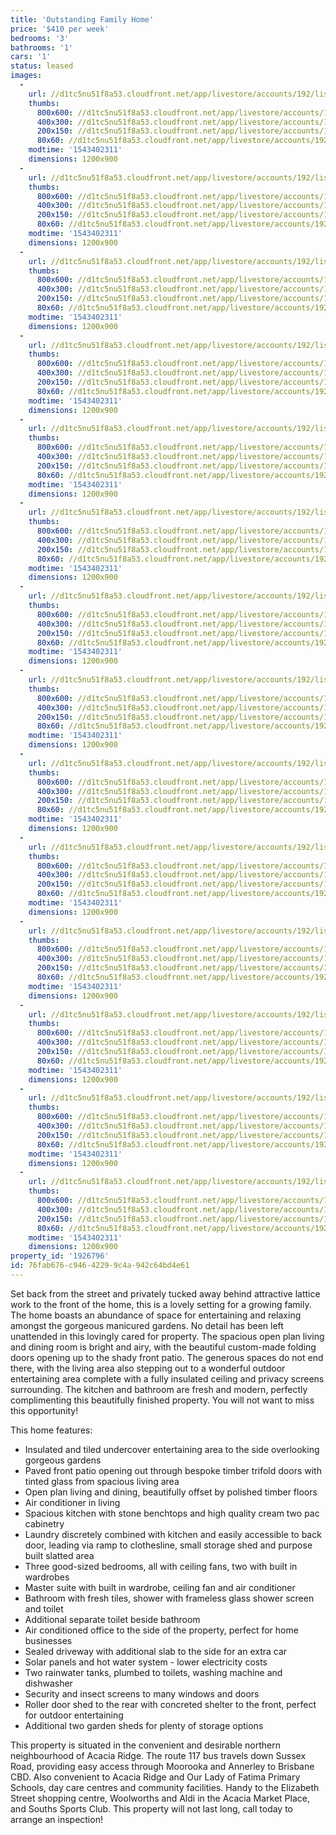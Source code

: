 ```yaml
---
title: 'Outstanding Family Home'
price: '$410 per week'
bedrooms: '3'
bathrooms: '1'
cars: '1'
status: leased
images:
  -
    url: //d1tc5nu51f8a53.cloudfront.net/app/livestore/accounts/192/listings/1746717/images/Sussex-56-Front-Dayn_4893638589_20181128085009.jpg
    thumbs:
      800x600: //d1tc5nu51f8a53.cloudfront.net/app/livestore/accounts/192/listings/1746717/images/Sussex-56-Front-Dayn_4893638589_20181128085009_800x600.jpg
      400x300: //d1tc5nu51f8a53.cloudfront.net/app/livestore/accounts/192/listings/1746717/images/Sussex-56-Front-Dayn_4893638589_20181128085009_400x300.jpg
      200x150: //d1tc5nu51f8a53.cloudfront.net/app/livestore/accounts/192/listings/1746717/images/Sussex-56-Front-Dayn_4893638589_20181128085009_200x150.jpg
      80x60: //d1tc5nu51f8a53.cloudfront.net/app/livestore/accounts/192/listings/1746717/images/Sussex-56-Front-Dayn_4893638589_20181128085009_80x60.jpg
    modtime: '1543402311'
    dimensions: 1200x900
  -
    url: //d1tc5nu51f8a53.cloudfront.net/app/livestore/accounts/192/listings/1746717/images/Sussex-56-Patio-Dayn_4307487843_20181128084933.jpg
    thumbs:
      800x600: //d1tc5nu51f8a53.cloudfront.net/app/livestore/accounts/192/listings/1746717/images/Sussex-56-Patio-Dayn_4307487843_20181128084933_800x600.jpg
      400x300: //d1tc5nu51f8a53.cloudfront.net/app/livestore/accounts/192/listings/1746717/images/Sussex-56-Patio-Dayn_4307487843_20181128084933_400x300.jpg
      200x150: //d1tc5nu51f8a53.cloudfront.net/app/livestore/accounts/192/listings/1746717/images/Sussex-56-Patio-Dayn_4307487843_20181128084933_200x150.jpg
      80x60: //d1tc5nu51f8a53.cloudfront.net/app/livestore/accounts/192/listings/1746717/images/Sussex-56-Patio-Dayn_4307487843_20181128084933_80x60.jpg
    modtime: '1543402311'
    dimensions: 1200x900
  -
    url: //d1tc5nu51f8a53.cloudfront.net/app/livestore/accounts/192/listings/1746717/images/Sussex-56-Living-Day_6953420594_20181128084858.jpg
    thumbs:
      800x600: //d1tc5nu51f8a53.cloudfront.net/app/livestore/accounts/192/listings/1746717/images/Sussex-56-Living-Day_6953420594_20181128084858_800x600.jpg
      400x300: //d1tc5nu51f8a53.cloudfront.net/app/livestore/accounts/192/listings/1746717/images/Sussex-56-Living-Day_6953420594_20181128084858_400x300.jpg
      200x150: //d1tc5nu51f8a53.cloudfront.net/app/livestore/accounts/192/listings/1746717/images/Sussex-56-Living-Day_6953420594_20181128084858_200x150.jpg
      80x60: //d1tc5nu51f8a53.cloudfront.net/app/livestore/accounts/192/listings/1746717/images/Sussex-56-Living-Day_6953420594_20181128084858_80x60.jpg
    modtime: '1543402311'
    dimensions: 1200x900
  -
    url: //d1tc5nu51f8a53.cloudfront.net/app/livestore/accounts/192/listings/1746717/images/Sussex-56-Living2-Da_4564881955_20181128084835.jpg
    thumbs:
      800x600: //d1tc5nu51f8a53.cloudfront.net/app/livestore/accounts/192/listings/1746717/images/Sussex-56-Living2-Da_4564881955_20181128084835_800x600.jpg
      400x300: //d1tc5nu51f8a53.cloudfront.net/app/livestore/accounts/192/listings/1746717/images/Sussex-56-Living2-Da_4564881955_20181128084835_400x300.jpg
      200x150: //d1tc5nu51f8a53.cloudfront.net/app/livestore/accounts/192/listings/1746717/images/Sussex-56-Living2-Da_4564881955_20181128084835_200x150.jpg
      80x60: //d1tc5nu51f8a53.cloudfront.net/app/livestore/accounts/192/listings/1746717/images/Sussex-56-Living2-Da_4564881955_20181128084835_80x60.jpg
    modtime: '1543402311'
    dimensions: 1200x900
  -
    url: //d1tc5nu51f8a53.cloudfront.net/app/livestore/accounts/192/listings/1746717/images/Sussex-56-Patio2-Day_2395246616_20181128084501.jpg
    thumbs:
      800x600: //d1tc5nu51f8a53.cloudfront.net/app/livestore/accounts/192/listings/1746717/images/Sussex-56-Patio2-Day_2395246616_20181128084501_800x600.jpg
      400x300: //d1tc5nu51f8a53.cloudfront.net/app/livestore/accounts/192/listings/1746717/images/Sussex-56-Patio2-Day_2395246616_20181128084501_400x300.jpg
      200x150: //d1tc5nu51f8a53.cloudfront.net/app/livestore/accounts/192/listings/1746717/images/Sussex-56-Patio2-Day_2395246616_20181128084501_200x150.jpg
      80x60: //d1tc5nu51f8a53.cloudfront.net/app/livestore/accounts/192/listings/1746717/images/Sussex-56-Patio2-Day_2395246616_20181128084501_80x60.jpg
    modtime: '1543402311'
    dimensions: 1200x900
  -
    url: //d1tc5nu51f8a53.cloudfront.net/app/livestore/accounts/192/listings/1746717/images/Sussex-56-Patio1-Day_8991360023_20181128084509.jpg
    thumbs:
      800x600: //d1tc5nu51f8a53.cloudfront.net/app/livestore/accounts/192/listings/1746717/images/Sussex-56-Patio1-Day_8991360023_20181128084509_800x600.jpg
      400x300: //d1tc5nu51f8a53.cloudfront.net/app/livestore/accounts/192/listings/1746717/images/Sussex-56-Patio1-Day_8991360023_20181128084509_400x300.jpg
      200x150: //d1tc5nu51f8a53.cloudfront.net/app/livestore/accounts/192/listings/1746717/images/Sussex-56-Patio1-Day_8991360023_20181128084509_200x150.jpg
      80x60: //d1tc5nu51f8a53.cloudfront.net/app/livestore/accounts/192/listings/1746717/images/Sussex-56-Patio1-Day_8991360023_20181128084509_80x60.jpg
    modtime: '1543402311'
    dimensions: 1200x900
  -
    url: //d1tc5nu51f8a53.cloudfront.net/app/livestore/accounts/192/listings/1746717/images/Sussex-56-Kitchen2-D_6755579666_20181128084712.jpg
    thumbs:
      800x600: //d1tc5nu51f8a53.cloudfront.net/app/livestore/accounts/192/listings/1746717/images/Sussex-56-Kitchen2-D_6755579666_20181128084712_800x600.jpg
      400x300: //d1tc5nu51f8a53.cloudfront.net/app/livestore/accounts/192/listings/1746717/images/Sussex-56-Kitchen2-D_6755579666_20181128084712_400x300.jpg
      200x150: //d1tc5nu51f8a53.cloudfront.net/app/livestore/accounts/192/listings/1746717/images/Sussex-56-Kitchen2-D_6755579666_20181128084712_200x150.jpg
      80x60: //d1tc5nu51f8a53.cloudfront.net/app/livestore/accounts/192/listings/1746717/images/Sussex-56-Kitchen2-D_6755579666_20181128084712_80x60.jpg
    modtime: '1543402311'
    dimensions: 1200x900
  -
    url: //d1tc5nu51f8a53.cloudfront.net/app/livestore/accounts/192/listings/1746717/images/Sussex-56-Kitchen-Da_7169493606_20181128084731.jpg
    thumbs:
      800x600: //d1tc5nu51f8a53.cloudfront.net/app/livestore/accounts/192/listings/1746717/images/Sussex-56-Kitchen-Da_7169493606_20181128084731_800x600.jpg
      400x300: //d1tc5nu51f8a53.cloudfront.net/app/livestore/accounts/192/listings/1746717/images/Sussex-56-Kitchen-Da_7169493606_20181128084731_400x300.jpg
      200x150: //d1tc5nu51f8a53.cloudfront.net/app/livestore/accounts/192/listings/1746717/images/Sussex-56-Kitchen-Da_7169493606_20181128084731_200x150.jpg
      80x60: //d1tc5nu51f8a53.cloudfront.net/app/livestore/accounts/192/listings/1746717/images/Sussex-56-Kitchen-Da_7169493606_20181128084731_80x60.jpg
    modtime: '1543402311'
    dimensions: 1200x900
  -
    url: //d1tc5nu51f8a53.cloudfront.net/app/livestore/accounts/192/listings/1746717/images/Sussex-56-Backyard2-_2439572747_20181128084518.jpg
    thumbs:
      800x600: //d1tc5nu51f8a53.cloudfront.net/app/livestore/accounts/192/listings/1746717/images/Sussex-56-Backyard2-_2439572747_20181128084518_800x600.jpg
      400x300: //d1tc5nu51f8a53.cloudfront.net/app/livestore/accounts/192/listings/1746717/images/Sussex-56-Backyard2-_2439572747_20181128084518_400x300.jpg
      200x150: //d1tc5nu51f8a53.cloudfront.net/app/livestore/accounts/192/listings/1746717/images/Sussex-56-Backyard2-_2439572747_20181128084518_200x150.jpg
      80x60: //d1tc5nu51f8a53.cloudfront.net/app/livestore/accounts/192/listings/1746717/images/Sussex-56-Backyard2-_2439572747_20181128084518_80x60.jpg
    modtime: '1543402311'
    dimensions: 1200x900
  -
    url: //d1tc5nu51f8a53.cloudfront.net/app/livestore/accounts/192/listings/1746717/images/Sussex-56-Backyard-D_1206799325_20181128084554.jpg
    thumbs:
      800x600: //d1tc5nu51f8a53.cloudfront.net/app/livestore/accounts/192/listings/1746717/images/Sussex-56-Backyard-D_1206799325_20181128084554_800x600.jpg
      400x300: //d1tc5nu51f8a53.cloudfront.net/app/livestore/accounts/192/listings/1746717/images/Sussex-56-Backyard-D_1206799325_20181128084554_400x300.jpg
      200x150: //d1tc5nu51f8a53.cloudfront.net/app/livestore/accounts/192/listings/1746717/images/Sussex-56-Backyard-D_1206799325_20181128084554_200x150.jpg
      80x60: //d1tc5nu51f8a53.cloudfront.net/app/livestore/accounts/192/listings/1746717/images/Sussex-56-Backyard-D_1206799325_20181128084554_80x60.jpg
    modtime: '1543402311'
    dimensions: 1200x900
  -
    url: //d1tc5nu51f8a53.cloudfront.net/app/livestore/accounts/192/listings/1746717/images/Sussex-56-Bed2-Dayne_3985318798_20181128084634.jpg
    thumbs:
      800x600: //d1tc5nu51f8a53.cloudfront.net/app/livestore/accounts/192/listings/1746717/images/Sussex-56-Bed2-Dayne_3985318798_20181128084634_800x600.jpg
      400x300: //d1tc5nu51f8a53.cloudfront.net/app/livestore/accounts/192/listings/1746717/images/Sussex-56-Bed2-Dayne_3985318798_20181128084634_400x300.jpg
      200x150: //d1tc5nu51f8a53.cloudfront.net/app/livestore/accounts/192/listings/1746717/images/Sussex-56-Bed2-Dayne_3985318798_20181128084634_200x150.jpg
      80x60: //d1tc5nu51f8a53.cloudfront.net/app/livestore/accounts/192/listings/1746717/images/Sussex-56-Bed2-Dayne_3985318798_20181128084634_80x60.jpg
    modtime: '1543402311'
    dimensions: 1200x900
  -
    url: //d1tc5nu51f8a53.cloudfront.net/app/livestore/accounts/192/listings/1746717/images/Sussex-56-Bed1-Dayne_8242849270_20181128084656.jpg
    thumbs:
      800x600: //d1tc5nu51f8a53.cloudfront.net/app/livestore/accounts/192/listings/1746717/images/Sussex-56-Bed1-Dayne_8242849270_20181128084656_800x600.jpg
      400x300: //d1tc5nu51f8a53.cloudfront.net/app/livestore/accounts/192/listings/1746717/images/Sussex-56-Bed1-Dayne_8242849270_20181128084656_400x300.jpg
      200x150: //d1tc5nu51f8a53.cloudfront.net/app/livestore/accounts/192/listings/1746717/images/Sussex-56-Bed1-Dayne_8242849270_20181128084656_200x150.jpg
      80x60: //d1tc5nu51f8a53.cloudfront.net/app/livestore/accounts/192/listings/1746717/images/Sussex-56-Bed1-Dayne_8242849270_20181128084656_80x60.jpg
    modtime: '1543402311'
    dimensions: 1200x900
  -
    url: //d1tc5nu51f8a53.cloudfront.net/app/livestore/accounts/192/listings/1746717/images/Sussex-56-Bathroom-D_120293372_20181128084610.jpg
    thumbs:
      800x600: //d1tc5nu51f8a53.cloudfront.net/app/livestore/accounts/192/listings/1746717/images/Sussex-56-Bathroom-D_120293372_20181128084610_800x600.jpg
      400x300: //d1tc5nu51f8a53.cloudfront.net/app/livestore/accounts/192/listings/1746717/images/Sussex-56-Bathroom-D_120293372_20181128084610_400x300.jpg
      200x150: //d1tc5nu51f8a53.cloudfront.net/app/livestore/accounts/192/listings/1746717/images/Sussex-56-Bathroom-D_120293372_20181128084610_200x150.jpg
      80x60: //d1tc5nu51f8a53.cloudfront.net/app/livestore/accounts/192/listings/1746717/images/Sussex-56-Bathroom-D_120293372_20181128084610_80x60.jpg
    modtime: '1543402311'
    dimensions: 1200x900
  -
    url: //d1tc5nu51f8a53.cloudfront.net/app/livestore/accounts/192/listings/1746717/images/Sussex-56-Carport-Da_5089497375_20181128084812.jpg
    thumbs:
      800x600: //d1tc5nu51f8a53.cloudfront.net/app/livestore/accounts/192/listings/1746717/images/Sussex-56-Carport-Da_5089497375_20181128084812_800x600.jpg
      400x300: //d1tc5nu51f8a53.cloudfront.net/app/livestore/accounts/192/listings/1746717/images/Sussex-56-Carport-Da_5089497375_20181128084812_400x300.jpg
      200x150: //d1tc5nu51f8a53.cloudfront.net/app/livestore/accounts/192/listings/1746717/images/Sussex-56-Carport-Da_5089497375_20181128084812_200x150.jpg
      80x60: //d1tc5nu51f8a53.cloudfront.net/app/livestore/accounts/192/listings/1746717/images/Sussex-56-Carport-Da_5089497375_20181128084812_80x60.jpg
    modtime: '1543402311'
    dimensions: 1200x900
property_id: '1926796'
id: 76fab676-c946-4229-9c4a-942c64bd4e61
---
```

Set back from the street and privately tucked away behind attractive lattice work to the front of the home, this is a lovely setting for a growing family. The home boasts an abundance of space for entertaining and relaxing amongst the gorgeous manicured gardens. No detail has been left unattended in this lovingly cared for property. The spacious open plan living and dining room is bright and airy, with the beautiful custom-made folding doors opening up to the shady front patio. The generous spaces do not end there, with the living area also stepping out to a wonderful outdoor entertaining area complete with a fully insulated ceiling and privacy screens surrounding. The kitchen and bathroom are fresh and modern, perfectly complimenting this beautifully finished property. You will not want to miss this opportunity!

This home features:

*  Insulated and tiled undercover entertaining area to the side overlooking gorgeous gardens
*  Paved front patio opening out through bespoke timber trifold doors with tinted glass from spacious living area
*  Open plan living and dining, beautifully offset by polished timber floors
*  Air conditioner in living 
*  Spacious kitchen with stone benchtops and high quality cream two pac cabinetry
*  Laundry discretely combined with kitchen and easily accessible to back door, leading via ramp to clothesline, small storage shed and purpose built slatted area
*  Three good-sized bedrooms, all with ceiling fans, two with built in wardrobes 
*  Master suite with built in wardrobe, ceiling fan and air conditioner
*  Bathroom with fresh tiles, shower with frameless glass shower screen and toilet
*  Additional separate toilet beside bathroom
*  Air conditioned office to the side of the property, perfect for home businesses
*  Sealed driveway with additional slab to the side for an extra car
*  Solar panels and hot water system - lower electricity costs
*  Two rainwater tanks, plumbed to toilets, washing machine and dishwasher
*  Security and insect screens to many windows and doors 
*  Roller door shed to the rear with concreted shelter to the front, perfect for outdoor entertaining 
*  Additional two garden sheds for plenty of storage options

This property is situated in the convenient and desirable northern neighbourhood of Acacia Ridge. The route 117 bus travels down Sussex Road, providing easy access through Moorooka and Annerley to Brisbane CBD. Also convenient to Acacia Ridge and Our Lady of Fatima Primary Schools, day care centres and community facilities. Handy to the Elizabeth Street shopping centre, Woolworths and Aldi in the Acacia Market Place, and Souths Sports Club. This property will not last long, call today to arrange an inspection!